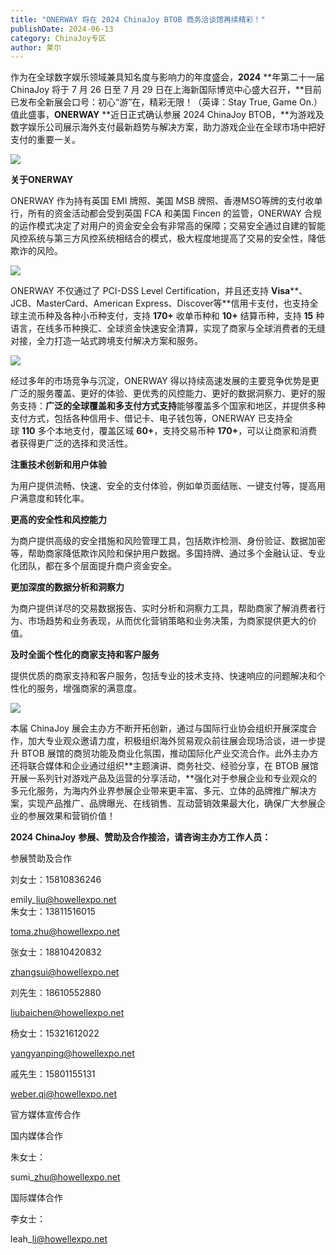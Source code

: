 ```yaml
---
title: "ONERWAY 将在 2024 ChinaJoy BTOB 商务洽谈馆再续精彩！"
publishDate: 2024-06-13
category: ChinaJoy专区
author: 莱尔
---
```


作为在全球数字娱乐领域兼具知名度与影响力的年度盛会，**2024** **年第二十一届 ChinaJoy 将于 7 月 26 日至 7 月 29 日在上海新国际博览中心盛大召开，**目前已发布全新展会口号：初心“游”在，精彩无限！（英译：Stay True, Game On.）值此盛事，**ONERWAY** **近日正式确认参展 2024 ChinaJoy BTOB，**为游戏及数字娱乐公司展示海外支付最新趋势与解决方案，助力游戏企业在全球市场中把好支付的重要一关。

![](https://ec-net-1251389766.cos.ap-shanghai.myqcloud.com/wp-content/uploads/2024/06/20240613093057393.png)

**关于ONERWAY**

ONERWAY 作为持有英国 EMI 牌照、美国 MSB 牌照、香港MSO等牌的支付收单行，所有的资金活动都会受到英国 FCA 和美国 Fincen 的监管，ONERWAY 合规的运作模式决定了对用户的资金安全会有非常高的保障；交易安全通过自建的智能风控系统与第三方风控系统相结合的模式，极大程度地提高了交易的安全性，降低欺诈的风险。

![](https://ec-net-1251389766.cos.ap-shanghai.myqcloud.com/wp-content/uploads/2024/06/20240613093126680-994x1024.png)

ONERWAY 不仅通过了 PCI-DSS Level Certification，并且还支持 **Visa****、JCB、MasterCard、American Express、Discover等**信用卡支付，也支持全球主流币种及各种小币种支付，支持 **170+** 收单币种和 **10+** 结算币种，支持 **15** 种语言，在线多币种换汇、全球资金快速安全清算，实现了商家与全球消费者的无缝对接，全力打造一站式跨境支付解决方案和服务。

![](https://ec-net-1251389766.cos.ap-shanghai.myqcloud.com/wp-content/uploads/2024/06/20240613093136942-1024x854.png)

经过多年的市场竞争与沉淀，ONERWAY 得以持续高速发展的主要竞争优势是更广泛的服务覆盖、更好的体验、更优秀的风控能力、更好的数据洞察力、更好的服务支持：**广泛的全球覆盖和多支付方式支持**能够覆盖多个国家和地区，并提供多种支付方式，包括各种信用卡、借记卡、电子钱包等，ONERWAY 已支持全球 **110** 多个本地支付，覆盖区域 **60+**，支持交易币种 **170+**，可以让商家和消费者获得更广泛的选择和灵活性。

**注重技术创新和用户体验**

为用户提供流畅、快速、安全的支付体验，例如单页面结账、一键支付等，提高用户满意度和转化率。

**更高的安全性和风控能力**

为商户提供高级的安全措施和风险管理工具，包括欺诈检测、身份验证、数据加密等，帮助商家降低欺诈风险和保护用户数据。多国持牌、通过多个金融认证、专业化团队，都在多个层面提升商户资金安全。

**更加深度的数据分析和洞察力**

为商户提供详尽的交易数据报告、实时分析和洞察力工具，帮助商家了解消费者行为、市场趋势和业务表现，从而优化营销策略和业务决策，为商家提供更大的价值。

**及时全面个性化的商家支持和客户服务**

提供优质的商家支持和客户服务，包括专业的技术支持、快速响应的问题解决和个性化的服务，增强商家的满意度。

![](https://ec-net-1251389766.cos.ap-shanghai.myqcloud.com/wp-content/uploads/2024/06/20240613093144200.png)

本届 ChinaJoy 展会主办方不断开拓创新，通过与国际行业协会组织开展深度合作，加大专业观众邀请力度，积极组织海外贸易观众前往展会现场洽谈，进一步提升 BTOB 展馆的商贸功能及商业化氛围，推动国际化产业交流合作。此外主办方还将联合媒体和企业通过组织**主题演讲、商务社交、经验分享，在 BTOB 展馆开展一系列针对游戏产品及运营的分享活动，**强化对于参展企业和专业观众的多元化服务，为海内外业界参展企业带来更丰富、多元、立体的品牌推广解决方案，实现产品推广、品牌曝光、在线销售、互动营销效果最大化，确保广大参展企业的参展效果和营销价值！

**2024 ChinaJoy** **参展、赞助及合作接洽，请咨询主办方工作人员：**

  
参展赞助及合作

刘女士：15810836246

emily\_liu@howellexpo.net  
朱女士：13811516015

toma.zhu@howellexpo.net

张女士：18810420832

zhangsui@howellexpo.net

刘先生：18610552880

liubaichen@howellexpo.net

杨女士：15321612022

yangyanping@howellexpo.net

戚先生：15801155131

[weber.qi@howellexpo.net](mailto:weber.qi@howellexpo.net)

  
官方媒体宣传合作

国内媒体合作

朱女士：

sumi\_zhu@howellexpo.net

国际媒体合作

李女士：

leah\_li@howellexpo.net
